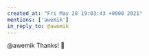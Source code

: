 ```yaml
---
created_at: "Fri May 28 19:03:43 +0000 2021"
mentions: ['awemik']
in_reply_to: @awemik
---
```


@awemik Thanks! 🙏